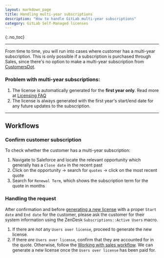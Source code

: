 ```yaml
---
layout: markdown_page
title: Handling multi-year subscriptions
description: "How to handle GitLab multi-year subscriptions"
category: GitLab Self-Managed licenses
---
```


{:.no_toc}

----

From time to time, you will run into cases where customer has a multi-year subscription. This is only possible if a subscription is purchased through Sales, since there's no option to make a multi-year subscription from [CustomersDot](https://customers.gitlab.com).

### Problem with multi-year subscriptions:
1. The license is automatically generated for the **first year only**. Read more at [Licensing FAQ](https://about.gitlab.com/pricing/licensing-faq/#i-purchased-a-multi-year-subscription-why-is-my-license-only-for-1-year)
1. The license is always generated with the first year's start/end date for any future updates to the subscription.

---

## Workflows

### Confirm customer subscription

To check whether the customer has a multi-year subscription:

1. Navigate to Saleforce and locate the relevant opportunity which generally has a `Close date` in the recent past
1. Click on the opportunity → search for `quotes` → click on the most recent quote
1. Search for `Renewal Term`, which shows the subscription term for the quote in months

### Handling the request

After confirmation and before [generating a new license](creating_licenses.html) with a proper `Start date` and `End date` for the customer, please ask the customer for their system information using the ZenDesk `Subscriptions::Active Users` macro.

1. If there are *not* any `Users over license`, proceed to generate the new license.
1. If there *are* `Users over license`, confirm that they are accounted for in the quote. Otherwise, follow the [Working with sales workflow](../working_with_sales.html). We can generate a new license once the `Users over license` has been paid for.

